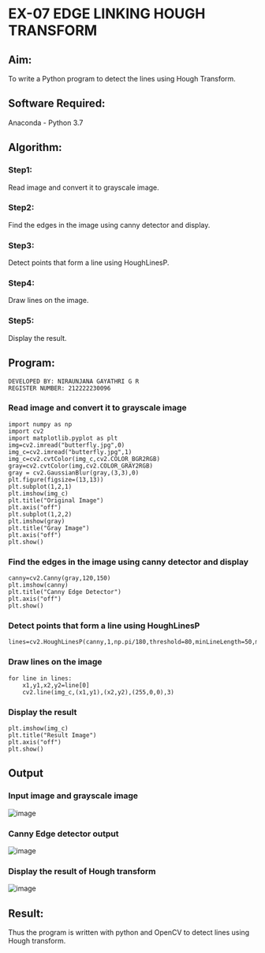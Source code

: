 # EX-07 EDGE LINKING HOUGH TRANSFORM

## Aim:
To write a Python program to detect the lines using Hough Transform.

## Software Required:
Anaconda - Python 3.7

## Algorithm:

### Step1:
Read image and convert it to grayscale image.
### Step2:
Find the edges in the image using canny detector and display.
### Step3:
Detect points that form a line using HoughLinesP.
### Step4:
Draw lines on the image.
### Step5:
Display the result.

## Program:
```
DEVELOPED BY: NIRAUNJANA GAYATHRI G R
REGISTER NUMBER: 212222230096
```

### Read image and convert it to grayscale image
```
import numpy as np
import cv2
import matplotlib.pyplot as plt
img=cv2.imread("butterfly.jpg",0)
img_c=cv2.imread("butterfly.jpg",1)
img_c=cv2.cvtColor(img_c,cv2.COLOR_BGR2RGB)
gray=cv2.cvtColor(img,cv2.COLOR_GRAY2RGB)
gray = cv2.GaussianBlur(gray,(3,3),0)
plt.figure(figsize=(13,13))
plt.subplot(1,2,1)
plt.imshow(img_c)
plt.title("Original Image")
plt.axis("off")
plt.subplot(1,2,2)
plt.imshow(gray)
plt.title("Gray Image")
plt.axis("off")
plt.show()
```
### Find the edges in the image using canny detector and display
```
canny=cv2.Canny(gray,120,150)
plt.imshow(canny)
plt.title("Canny Edge Detector")
plt.axis("off")
plt.show()
```
### Detect points that form a line using HoughLinesP
```
lines=cv2.HoughLinesP(canny,1,np.pi/180,threshold=80,minLineLength=50,maxLineGap=250)
```
### Draw lines on the image
```
for line in lines:
    x1,y1,x2,y2=line[0]
    cv2.line(img_c,(x1,y1),(x2,y2),(255,0,0),3)
```
### Display the result
```
plt.imshow(img_c)
plt.title("Result Image")
plt.axis("off")
plt.show()
```
## Output

### Input image and grayscale image

![image](https://github.com/niraunjana/Edge-Linking-using-Hough-Transformm/assets/119395610/27f09a0d-7cad-4783-a74c-a7803d9d7d58)


### Canny Edge detector output

![image](https://github.com/niraunjana/Edge-Linking-using-Hough-Transformm/assets/119395610/38e928d5-9ce7-42a5-ad93-233f8596b491)


### Display the result of Hough transform

![image](https://github.com/niraunjana/Edge-Linking-using-Hough-Transformm/assets/119395610/abc660df-2bf4-4b54-aa6c-96bbe4c0ce98)


## Result:
Thus the program is written with python and OpenCV to detect lines using Hough transform.

